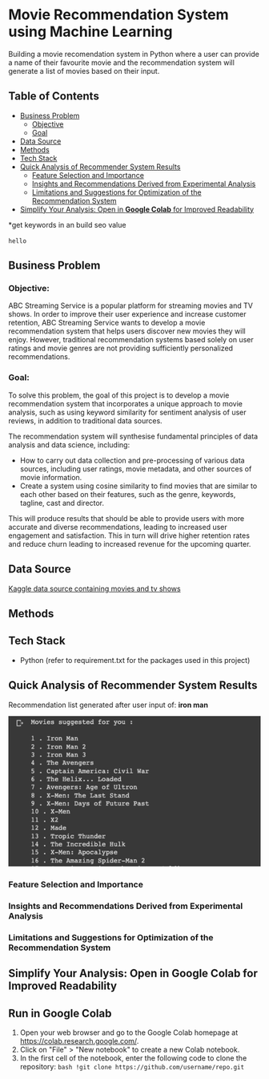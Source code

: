 # Movie Recommendation System using Machine Learning

Building a movie recomendation system in Python where a user can provide a name of their favourite movie and the recommendation system will generate a list of movies based on their input.

## Table of Contents
- [Business Problem](#business-problem)
  * [Objective](#objective)
  * [Goal](#goal)
- [Data Source](#data-source)
- [Methods](#methods)
- [Tech Stack](#tech-stack)
- [Quick Analysis of Recommender System Results](#quick-analysis-of-recommender-system-results)
  * [Feature Selection and Importance](#feature-selection-and-importance)
  * [Insights and Recommendations Derived from Experimental Analysis](#insights-and-recommendations-derived-from-experimental-analysis)
  * [Limitations and Suggestions for Optimization of the Recommendation System](#limitations-and-suggestions-for-optimization-of-the-recommendation-system)
- [Simplify Your Analysis: Open in **Google Colab** for Improved Readability](#simplify-your-analysis-open-in-google-colab-for-improved-readability)


 
*get keywords in an build seo value

`hello`


## Business Problem
### Objective:
ABC Streaming Service is a popular platform for streaming movies and TV shows. In order to improve their user experience and increase customer retention, ABC Streaming Service wants to develop a movie recommendation system that helps users discover new movies they will enjoy. However, traditional recommendation systems based solely on user ratings and movie genres are not providing sufficiently personalized recommendations. 

### Goal:
To solve this problem, the goal of this project is to develop a movie recommendation system that incorporates a unique approach to movie analysis, such as using keyword similarity for sentiment analysis of user reviews, in addition to traditional data sources.

The recommendation system will synthesise fundamental principles of data analysis and data science, including:
* How to carry out data collection and pre-processing of various data sources, including user ratings, movie metadata, and other sources of movie information. 
* Create a system using cosine similarity to find movies that are similar to each other based on their features, such as the genre, keywords, tagline, cast and director. 

This will produce results that should be able to provide users with more accurate and diverse recommendations, leading to increased user engagement and satisfaction. This in turn will drive higher retention rates and reduce churn leading to increased revenue for the upcoming quarter.

## Data Source
[Kaggle data source containing movies and tv shows](https://www.kaggle.com/datasets/rachanakoniki/movies)

## Methods

## Tech Stack
- Python (refer to requirement.txt for the packages used in this project)

## Quick Analysis of Recommender System Results
Recommendation list generated after user input of: **iron man**

<img src="./img-movrec.png" alt="movie recs">

### Feature Selection and Importance
### Insights and Recommendations Derived from Experimental Analysis
### Limitations and Suggestions for Optimization of the Recommendation System

## Simplify Your Analysis: Open in **Google Colab** for Improved Readability
## Run in Google Colab
1. Open your web browser and go to the Google Colab homepage at https://colab.research.google.com/.
2. Click on "File" > "New notebook" to create a new Colab notebook.
3. In the first cell of the notebook, enter the following code to clone the repository:
```bash !git clone https://github.com/username/repo.git```

